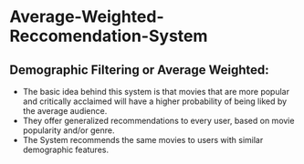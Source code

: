 # Average-Weighted-Reccomendation-System
## Demographic Filtering or Average Weighted:
- The basic idea behind this system is that movies that are more popular and critically acclaimed will have a higher probability of being liked by the average audience.
- They offer generalized recommendations to every user, based on movie popularity and/or genre. 
- The System recommends the same movies to users with similar demographic features.
 
